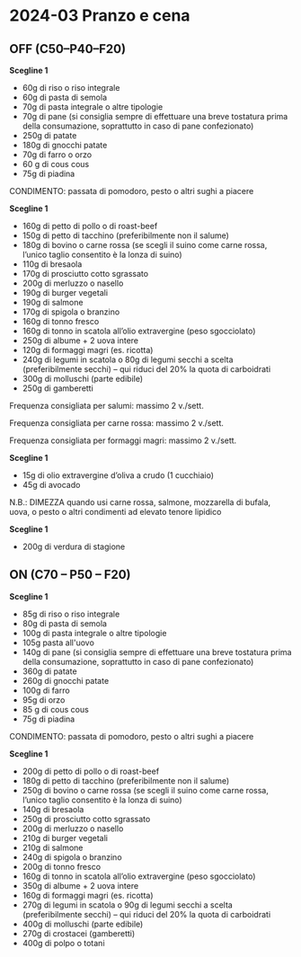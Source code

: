 # 2024-03 Pranzo e cena

## OFF (C50–P40–F20)

**Scegline 1**

- 60g di riso o riso integrale
- 60g di pasta di semola
- 70g di pasta integrale o altre tipologie
- 70g di pane (si consiglia sempre di effettuare una breve tostatura prima della consumazione, soprattutto in caso di pane confezionato)
- 250g di patate
- 180g di gnocchi patate
- 70g di farro o orzo
- 60 g di cous cous
- 75g di piadina

CONDIMENTO: passata di pomodoro, pesto o altri sughi a piacere

**Scegline 1**

- 160g di petto di pollo o di roast-beef
- 150g di petto di tacchino (preferibilmente non il salume)
- 180g di bovino o carne rossa (se scegli il suino come carne rossa, l’unico taglio consentito è la lonza di suino)
- 110g di bresaola
- 170g di prosciutto cotto sgrassato
- 200g di merluzzo o nasello
- 190g di burger vegetali
- 190g di salmone
- 170g di spigola o branzino
- 160g di tonno fresco
- 160g di tonno in scatola all’olio extravergine (peso sgocciolato)
- 250g di albume + 2 uova intere
- 120g di formaggi magri (es. ricotta)
- 240g di legumi in scatola o 80g di legumi secchi a scelta (preferibilmente secchi) – qui riduci del 20% la quota di carboidrati
- 300g di molluschi (parte edibile)
- 250g di gamberetti

Frequenza consigliata per salumi: massimo 2 v./sett.

Frequenza consigliata per carne rossa: massimo 2 v./sett.

Frequenza consigliata per formaggi magri: massimo 2 v./sett.

**Scegline 1**

- 15g di olio extravergine d’oliva a crudo (1 cucchiaio)
- 45g di avocado

N.B.: DIMEZZA quando usi carne rossa, salmone, mozzarella di bufala, uova, o pesto o altri condimenti ad elevato tenore lipidico

**Scegline 1**

- 200g di verdura di stagione

## ON (C70 – P50 – F20)

**Scegline 1**

- 85g di riso o riso integrale
- 80g di pasta di semola
- 100g di pasta integrale o altre tipologie
- 105g pasta all'uovo
- 140g di pane (si consiglia sempre di effettuare una breve tostatura prima della consumazione, soprattutto in caso di pane confezionato)
- 360g di patate
- 260g di gnocchi patate
- 100g di farro
- 95g di orzo
- 85 g di cous cous
- 75g di piadina

CONDIMENTO: passata di pomodoro, pesto o altri sughi a piacere

**Scegline 1**

- 200g di petto di pollo o di roast-beef
- 180g di petto di tacchino (preferibilmente non il salume)
- 250g di bovino o carne rossa (se scegli il suino come carne rossa, l’unico taglio consentito è la lonza di suino)
- 140g di bresaola
- 250g di prosciutto cotto sgrassato
- 200g di merluzzo o nasello
- 210g di burger vegetali
- 210g di salmone
- 240g di spigola o branzino
- 200g di tonno fresco
- 160g di tonno in scatola all’olio extravergine (peso sgocciolato)
- 350g di albume + 2 uova intere
- 160g di formaggi magri (es. ricotta)
- 270g di legumi in scatola o 90g di legumi secchi a scelta (preferibilmente secchi) – qui riduci del 20% la quota di carboidrati
- 400g di molluschi (parte edibile)
- 270g di crostacei (gamberetti)
- 400g di polpo o totani
